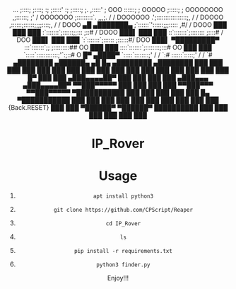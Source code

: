 <div align="center">
                                       ...
                                      ;::::;
                                    ;::::; :;
                                  ;:::::'   :;
                                 ;:::::;     ;.
                                ,:::::'       ;           OOO
                                ::::::;       ;          OOOOO
                                ;:::::;       ;         OOOOOOOO
                               ,;::::::;     ;'         / OOOOOOO
                             ;:::::::::`. ,,,;.        /  / DOOOOOO
                           .';:::::::::::::::::;,     /  /     DOOOO
                          ,::::::;::::::;;;;::::;,   /  /        DOOO
 ▄█     ▄███████▄        ;`::::::`'::::::;;;::::: ,#/  /          DOOO                                        
███    ███    ███        :`:::::::`;::::::;;::: ;::#  /            DOOO                                          
███▌   ███    ███        ::`:::::::`;:::::::: ;::::# /              DOO                                        
███▌   ███    ███        `:`:::::::`;:::::: ;::::::#/               DOO                                       
███▌ ▀█████████▀          :::`:::::::`;; ;:::::::::##                OO                                       
███    ███                ::::`:::::::`;::::::::;:::#                OO                                        
███    ███                `:::::`::::::::::::;'`:;::#                O                                       
█▀    ▄████▀                `:::::`::::::::;' /  / `:#                                        
                             ::::::`:::::;'  /  /   `#                                     
   ▄████████  ▄██████▄   ▄█    █▄     ▄████████    ▄████████ 
  ███    ███ ███    ███ ███    ███   ███    ███   ███    ███ 
  ███    ███ ███    ███ ███    ███   ███    █▀    ███    ███ 
 ▄███▄▄▄▄██▀ ███    ███ ███    ███  ▄███▄▄▄      ▄███▄▄▄▄██▀  
▀▀███▀▀▀▀▀   ███    ███ ███    ███ ▀▀███▀▀▀     ▀▀███▀▀▀▀▀    
▀███████████ ███    ███ ███    ███   ███    █▄  ▀███████████ 
  ███    ███ ███    ███ ███    ███   ███    ███   ███    ███ {Back.RESET}
  ███    ███  ▀██████▀   ▀██████▀    ██████████   ███    ███ 
  ███    ███                                      ███    ███ 

# IP_Rover

# Usage
1.     apt install python3
2.     git clone https://github.com/CPScript/Reaper
3.     cd IP_Rover
4.     ls
5.     pip install -r requirements.txt
6.     python3 finder.py

Enjoy!!!
